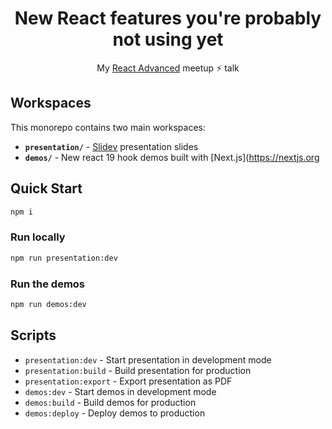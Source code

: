 <div align="center">
  <h1> New React features you're probably not using yet </h1>
  <p>My <a href="https://reactadvanced.com/">React Advanced</a> meetup ⚡ talk</p>
</div> 
  
## Workspaces

This monorepo contains two main workspaces:

- **`presentation/`** - [Slidev](https://sli.dev) presentation slides
- **`demos/`** - New react 19 hook demos built with [Next.js](https://nextjs.org

## Quick Start

```bash
npm i
```

### Run locally

```bash
npm run presentation:dev
```

### Run the demos

```bash
npm run demos:dev
```

## Scripts

- `presentation:dev` - Start presentation in development mode
- `presentation:build` - Build presentation for production
- `presentation:export` - Export presentation as PDF
- `demos:dev` - Start demos in development mode
- `demos:build` - Build demos for production
- `demos:deploy` - Deploy demos to production
